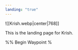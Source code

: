 ```yaml
---
landing: "true"
---
```


![[Krish.webp|center|768]]

This is the landing page for Krish.

%% Begin Waypoint %